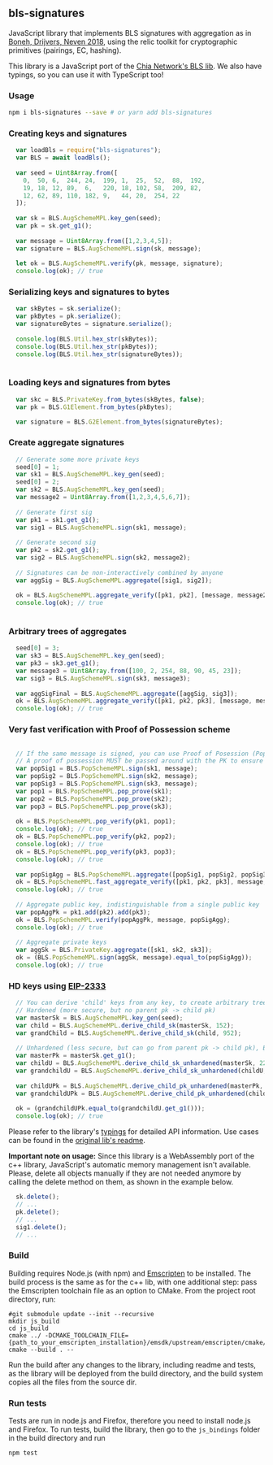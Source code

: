 ## bls-signatures

JavaScript library that implements BLS signatures with aggregation as in [Boneh, Drijvers, Neven 2018](https://crypto.stanford.edu/~dabo/pubs/papers/BLSmultisig.html), using the relic toolkit for cryptographic primitives (pairings, EC, hashing).

This library is a JavaScript port of the [Chia Network's BLS lib](https://github.com/Chia-Network/bls-signatures). We also have typings, so you can use it with TypeScript too!

### Usage

```bash
npm i bls-signatures --save # or yarn add bls-signatures
```

### Creating keys and signatures
```javascript
  var loadBls = require("bls-signatures");
  var BLS = await loadBls();
  
  var seed = Uint8Array.from([
    0,  50, 6,  244, 24,  199, 1,  25,  52,  88,  192,
    19, 18, 12, 89,  6,   220, 18, 102, 58,  209, 82,
    12, 62, 89, 110, 182, 9,   44, 20,  254, 22
  ]);
  
  var sk = BLS.AugSchemeMPL.key_gen(seed);
  var pk = sk.get_g1();
  
  var message = Uint8Array.from([1,2,3,4,5]);
  var signature = BLS.AugSchemeMPL.sign(sk, message);
  
  let ok = BLS.AugSchemeMPL.verify(pk, message, signature);
  console.log(ok); // true
```

### Serializing keys and signatures to bytes
```javascript  
  var skBytes = sk.serialize();
  var pkBytes = pk.serialize();
  var signatureBytes = signature.serialize();
  
  console.log(BLS.Util.hex_str(skBytes));
  console.log(BLS.Util.hex_str(pkBytes));
  console.log(BLS.Util.hex_str(signatureBytes));
  
```

### Loading keys and signatures from bytes
```javascript
  var skc = BLS.PrivateKey.from_bytes(skBytes, false);
  var pk = BLS.G1Element.from_bytes(pkBytes);

  var signature = BLS.G2Element.from_bytes(signatureBytes);
```

### Create aggregate signatures
```javascript
  // Generate some more private keys
  seed[0] = 1;
  var sk1 = BLS.AugSchemeMPL.key_gen(seed);
  seed[0] = 2;
  var sk2 = BLS.AugSchemeMPL.key_gen(seed);
  var message2 = Uint8Array.from([1,2,3,4,5,6,7]);
  
  // Generate first sig
  var pk1 = sk1.get_g1();
  var sig1 = BLS.AugSchemeMPL.sign(sk1, message);
  
  // Generate second sig
  var pk2 = sk2.get_g1();
  var sig2 = BLS.AugSchemeMPL.sign(sk2, message2);
  
  // Signatures can be non-interactively combined by anyone
  var aggSig = BLS.AugSchemeMPL.aggregate([sig1, sig2]);
  
  ok = BLS.AugSchemeMPL.aggregate_verify([pk1, pk2], [message, message2], aggSig);
  console.log(ok); // true
  
```

### Arbitrary trees of aggregates
```javascript
  seed[0] = 3;
  var sk3 = BLS.AugSchemeMPL.key_gen(seed);
  var pk3 = sk3.get_g1();
  var message3 = Uint8Array.from([100, 2, 254, 88, 90, 45, 23]);
  var sig3 = BLS.AugSchemeMPL.sign(sk3, message3);
  
  var aggSigFinal = BLS.AugSchemeMPL.aggregate([aggSig, sig3]);
  ok = BLS.AugSchemeMPL.aggregate_verify([pk1, pk2, pk3], [message, message2, message3], aggSigFinal);
  console.log(ok); // true
```

### Very fast verification with Proof of Possession scheme
```javascript

  // If the same message is signed, you can use Proof of Posession (PopScheme) for efficiency
  // A proof of possession MUST be passed around with the PK to ensure security.
  var popSig1 = BLS.PopSchemeMPL.sign(sk1, message);
  var popSig2 = BLS.PopSchemeMPL.sign(sk2, message);
  var popSig3 = BLS.PopSchemeMPL.sign(sk3, message);
  var pop1 = BLS.PopSchemeMPL.pop_prove(sk1);
  var pop2 = BLS.PopSchemeMPL.pop_prove(sk2);
  var pop3 = BLS.PopSchemeMPL.pop_prove(sk3);
  
  ok = BLS.PopSchemeMPL.pop_verify(pk1, pop1);
  console.log(ok); // true
  ok = BLS.PopSchemeMPL.pop_verify(pk2, pop2);
  console.log(ok); // true
  ok = BLS.PopSchemeMPL.pop_verify(pk3, pop3);
  console.log(ok); // true
  
  var popSigAgg = BLS.PopSchemeMPL.aggregate([popSig1, popSig2, popSig3]);
  ok = BLS.PopSchemeMPL.fast_aggregate_verify([pk1, pk2, pk3], message, popSigAgg);
  console.log(ok); // true
  
  // Aggregate public key, indistinguishable from a single public key
  var popAggPk = pk1.add(pk2).add(pk3);
  ok = BLS.PopSchemeMPL.verify(popAggPk, message, popSigAgg);
  console.log(ok); // true
  
  // Aggregate private keys
  var aggSk = BLS.PrivateKey.aggregate([sk1, sk2, sk3]);
  ok = (BLS.PopSchemeMPL.sign(aggSk, message).equal_to(popSigAgg));
  console.log(ok); // true
```

### HD keys using [EIP-2333](https://github.com/ethereum/EIPs/pull/2333)
```javascript
  // You can derive 'child' keys from any key, to create arbitrary trees. 4 byte indeces are used.
  // Hardened (more secure, but no parent pk -> child pk)
  var masterSk = BLS.AugSchemeMPL.key_gen(seed);
  var child = BLS.AugSchemeMPL.derive_child_sk(masterSk, 152);
  var grandChild = BLS.AugSchemeMPL.derive_child_sk(child, 952);
  
  // Unhardened (less secure, but can go from parent pk -> child pk), BIP32 style
  var masterPk = masterSk.get_g1();
  var childU = BLS.AugSchemeMPL.derive_child_sk_unhardened(masterSk, 22);
  var grandchildU = BLS.AugSchemeMPL.derive_child_sk_unhardened(childU, 0);
  
  var childUPk = BLS.AugSchemeMPL.derive_child_pk_unhardened(masterPk, 22);
  var grandchildUPk = BLS.AugSchemeMPL.derive_child_pk_unhardened(childUPk, 0);
  
  ok = (grandchildUPk.equal_to(grandchildU.get_g1()));
  console.log(ok); // true
```

Please refer to the library's [typings](./blsjs.d.ts) for detailed API information. Use cases can be found in the [original lib's readme](../README.md).

__Important note on usage:__ Since this library is a WebAssembly port of the c++ library, JavaScript's automatic memory management isn't available. Please, delete all objects manually if they are not needed anymore by calling the delete method on them, as shown in the example below.

```javascript
  sk.delete();
  // ...
  pk.delete();
  // ...
  sig1.delete();
  // ...
```

### Build

Building requires Node.js (with npm) and [Emscripten](https://emscripten.org/docs/getting_started/downloads.html) to be installed.
The build process is the same as for the c++ lib, with one additional step: pass the Emscripten toolchain file as an option to CMake.
From the project root directory, run:
```
#git submodule update --init --recursive
mkdir js_build
cd js_build
cmake ../ -DCMAKE_TOOLCHAIN_FILE={path_to_your_emscripten_installation}/emsdk/upstream/emscripten/cmake/Modules/Platform/Emscripten.cmake
cmake --build . --
```

Run the build after any changes to the library, including readme and tests, as the library will be deployed from the build directory, and the build system copies all the files from the source dir.
### Run tests
Tests are run in node.js and Firefox, therefore you need to install node.js and Firefox.
To run tests, build the library, then go to the `js_bindings` folder in the build directory and run
```bash
npm test
```
